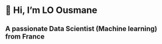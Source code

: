 # 👋 Hi, I’m LO Ousmane
## A passionate Data Scientist (Machine learning) from France


<!---
ousmal/ousmal is a ✨ special ✨ repository because its `README.md` (this file) appears on your GitHub profile.
You can click the Preview link to take a look at your changes.
--->
